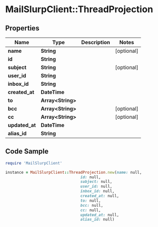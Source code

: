 # MailSlurpClient::ThreadProjection

## Properties

Name | Type | Description | Notes
------------ | ------------- | ------------- | -------------
**name** | **String** |  | [optional] 
**id** | **String** |  | 
**subject** | **String** |  | [optional] 
**user_id** | **String** |  | 
**inbox_id** | **String** |  | 
**created_at** | **DateTime** |  | 
**to** | **Array&lt;String&gt;** |  | 
**bcc** | **Array&lt;String&gt;** |  | [optional] 
**cc** | **Array&lt;String&gt;** |  | [optional] 
**updated_at** | **DateTime** |  | 
**alias_id** | **String** |  | 

## Code Sample

```ruby
require 'MailSlurpClient'

instance = MailSlurpClient::ThreadProjection.new(name: null,
                                 id: null,
                                 subject: null,
                                 user_id: null,
                                 inbox_id: null,
                                 created_at: null,
                                 to: null,
                                 bcc: null,
                                 cc: null,
                                 updated_at: null,
                                 alias_id: null)
```


